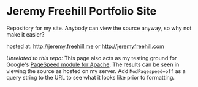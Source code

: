 Jeremy Freehill Portfolio Site
=========

Repository for my site. Anybody can view the source anyway, so why not make it easier?

hosted at: http://jeremy.freehill.me or http://jeremyfreehill.com

*Unrelated to this repo:* 
This page also acts as my testing ground for Google's [PageSpeed module for Apache](https://developers.google.com/speed/pagespeed/module). The results can be seen in viewing the source as hosted on my server. Add `ModPagespeed=off` as a query string to the URL to see what it looks like prior to formatting.
